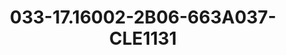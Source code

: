 ---
title: 033-17.16002-2B06-663A037-CLE1131
image: 033-17.16002-2B06-663A037-CLE1131.jpg
brand: sposo
layout: vestito
---